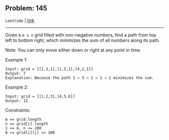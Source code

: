 Problem: 145
---

`LeetCode` | [link](https://leetcode.com/problems/minimum-path-sum/)

---

Given a `m x n` grid filled with non-negative numbers,
find a path from top left to bottom right, which minimizes
the sum of all numbers along its path.

Note: You can only move either down or right at any point
in time.

Example 1:
```
Input: grid = [[1,3,1],[1,5,1],[4,2,1]]
Output: 7
Explanation: Because the path 1 → 3 → 1 → 1 → 1 minimizes the sum.
```

Example 2:
```
Input: grid = [[1,2,3],[4,5,6]]
Output: 12
```

Constraints:
```
m == grid.length
n == grid[i].length
1 <= m, n <= 200
0 <= grid[i][j] <= 100
```
